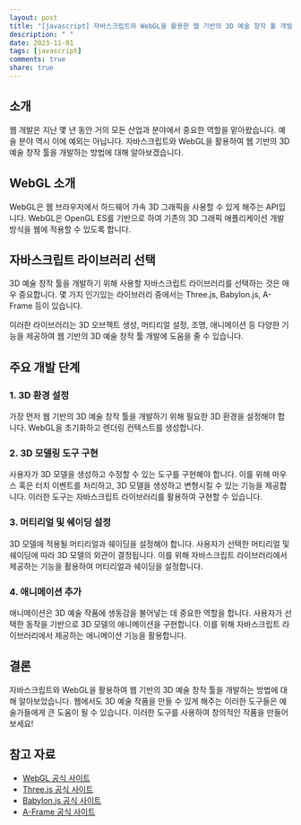```yaml
---
layout: post
title: "[javascript] 자바스크립트와 WebGL을 활용한 웹 기반의 3D 예술 창작 툴 개발 방법"
description: " "
date: 2023-11-01
tags: [javascript]
comments: true
share: true
---
```


## 소개
웹 개발은 지난 몇 년 동안 거의 모든 산업과 분야에서 중요한 역할을 맡아왔습니다. 예술 분야 역시 이에 예외는 아닙니다. 자바스크립트와 WebGL을 활용하여 웹 기반의 3D 예술 창작 툴을 개발하는 방법에 대해 알아보겠습니다. 

## WebGL 소개
WebGL은 웹 브라우저에서 하드웨어 가속 3D 그래픽을 사용할 수 있게 해주는 API입니다. WebGL은 OpenGL ES를 기반으로 하여 기존의 3D 그래픽 애플리케이션 개발 방식을 웹에 적용할 수 있도록 합니다.

## 자바스크립트 라이브러리 선택
3D 예술 창작 툴을 개발하기 위해 사용할 자바스크립트 라이브러리를 선택하는 것은 매우 중요합니다. 몇 가지 인기있는 라이브러리 중에서는 Three.js, Babylon.js, A-Frame 등이 있습니다. 

이러한 라이브러리는 3D 오브젝트 생성, 머티리얼 설정, 조명, 애니메이션 등 다양한 기능을 제공하여 웹 기반의 3D 예술 창작 툴 개발에 도움을 줄 수 있습니다.

## 주요 개발 단계
### 1. 3D 환경 설정
가장 먼저 웹 기반의 3D 예술 창작 툴을 개발하기 위해 필요한 3D 환경을 설정해야 합니다. WebGL을 초기화하고 렌더링 컨텍스트를 생성합니다.

### 2. 3D 모델링 도구 구현
사용자가 3D 모델을 생성하고 수정할 수 있는 도구를 구현해야 합니다. 이를 위해 마우스 혹은 터치 이벤트를 처리하고, 3D 모델을 생성하고 변형시킬 수 있는 기능을 제공합니다. 이러한 도구는 자바스크립트 라이브러리를 활용하여 구현할 수 있습니다.

### 3. 머티리얼 및 쉐이딩 설정
3D 모델에 적용될 머티리얼과 쉐이딩을 설정해야 합니다. 사용자가 선택한 머티리얼 및 쉐이딩에 따라 3D 모델의 외관이 결정됩니다. 이를 위해 자바스크립트 라이브러리에서 제공하는 기능을 활용하여 머티리얼과 쉐이딩을 설정합니다.

### 4. 애니메이션 추가
애니메이션은 3D 예술 작품에 생동감을 불어넣는 데 중요한 역할을 합니다. 사용자가 선택한 동작을 기반으로 3D 모델의 애니메이션을 구현합니다. 이를 위해 자바스크립트 라이브러리에서 제공하는 애니메이션 기능을 활용합니다.

## 결론
자바스크립트와 WebGL을 활용하여 웹 기반의 3D 예술 창작 툴을 개발하는 방법에 대해 알아보았습니다. 웹에서도 3D 예술 작품을 만들 수 있게 해주는 이러한 도구들은 예술가들에게 큰 도움이 될 수 있습니다. 이러한 도구를 사용하여 창의적인 작품을 만들어보세요!

## 참고 자료
- [WebGL 공식 사이트](https://www.khronos.org/webgl/)
- [Three.js 공식 사이트](https://threejs.org/)
- [Babylon.js 공식 사이트](https://www.babylonjs.com/)
- [A-Frame 공식 사이트](https://aframe.io/)